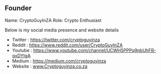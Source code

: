 ## Founder

Name: CryptoGuyInZA
Role: Crypto Enthusiast

Below is my social media presence and website details

* Twitter   :  https://twitter.com/cryptoguyinza
* Reddit    :  https://www.reddit.com/user/CryptoGuyInZA
* Youtube   :  https://www.youtube.com/channel/UCWH5PPPq9nbUhFB-qxDYtgA
* Medium    :  https://medium.com/cryptoguyinza
* Website   :  www.Cryptoguyinza.co.za

